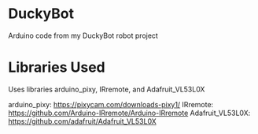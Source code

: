 # DuckyBot
Arduino code from my DuckyBot robot project

# Libraries Used
Uses libraries arduino_pixy, IRremote, and Adafruit_VL53L0X

arduino_pixy: https://pixycam.com/downloads-pixy1/
IRremote: https://github.com/Arduino-IRremote/Arduino-IRremote
Adafruit_VL53L0X: https://github.com/adafruit/Adafruit_VL53L0X
